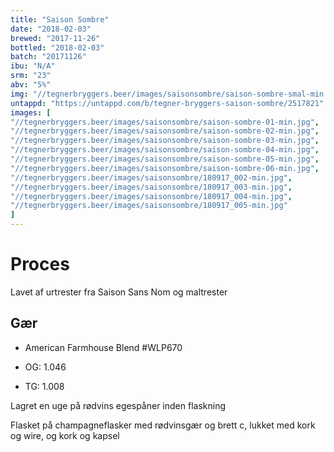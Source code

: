 ```yaml
---
title: "Saison Sombre"
date: "2018-02-03"
brewed: "2017-11-26"
bottled: "2018-02-03"
batch: "20171126"
ibu: "N/A"
srm: "23"
abv: "5%"
img: "//tegnerbryggers.beer/images/saisonsombre/saison-sombre-smal-min.jpg"
untappd: "https://untappd.com/b/tegner-bryggers-saison-sombre/2517821"
images: [
"//tegnerbryggers.beer/images/saisonsombre/saison-sombre-01-min.jpg",
"//tegnerbryggers.beer/images/saisonsombre/saison-sombre-02-min.jpg",
"//tegnerbryggers.beer/images/saisonsombre/saison-sombre-03-min.jpg",
"//tegnerbryggers.beer/images/saisonsombre/saison-sombre-04-min.jpg",
"//tegnerbryggers.beer/images/saisonsombre/saison-sombre-05-min.jpg",
"//tegnerbryggers.beer/images/saisonsombre/saison-sombre-06-min.jpg",
"//tegnerbryggers.beer/images/saisonsombre/180917_002-min.jpg",
"//tegnerbryggers.beer/images/saisonsombre/180917_003-min.jpg",
"//tegnerbryggers.beer/images/saisonsombre/180917_004-min.jpg",
"//tegnerbryggers.beer/images/saisonsombre/180917_005-min.jpg"
]
---
```


# Proces

Lavet af urtrester fra Saison Sans Nom og maltrester

## Gær

* American Farmhouse Blend #WLP670

* OG: 1.046
* TG: 1.008

Lagret en uge på rødvins egespåner inden flaskning

Flasket på champagneflasker med rødvinsgær og brett c, lukket med kork og wire, og kork og kapsel

